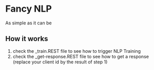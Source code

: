 # Fancy NLP

As simple as it can be

## How it works
1. check the _train.REST file to see how to trigger NLP Training
2. check the _get-response.REST file to see how to get a response (replace your client id by the result of step 1)

